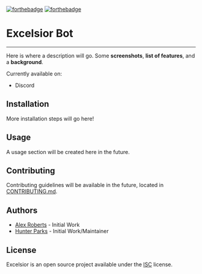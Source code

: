 [![forthebadge](https://forthebadge.com/images/badges/built-with-love.svg)](https://forthebadge.com)
[![forthebadge](https://forthebadge.com/images/badges/0-percent-optimized.svg)](https://forthebadge.com)

# Excelsior Bot

---

Here is where a description will go. Some **screenshots**, **list of features**, and a **background**.

Currently available on:

* Discord

## Installation

More installation steps will go here!

## Usage

A usage section will be created here in the future.

## Contributing

Contributing guidelines will be available in the future, located in [CONTRIBUTING.md](#).

## Authors

* [Alex Roberts](#) - Initial Work
* [Hunter Parks](https://hunterparks.com) - Initial Work/Maintainer

## License

Excelsior is an open source project available under the [ISC](https://github.com/hunterparks/excelsior/blob/main/LICENSE) license.
